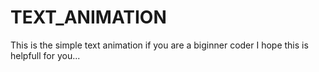 # TEXT_ANIMATION 
This is the simple text animation if you are a biginner coder I hope this is helpfull for you... 
